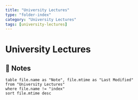 ```yaml
---
title: "University Lectures"
type: "folder-index"
category: "University Lectures"
tags: [university-lectures]
---
```


# University Lectures

## 📄 Notes
```dataview
table file.name as "Note", file.mtime as "Last Modified"
from "University Lectures"
where file.name != "index"
sort file.mtime desc
```
